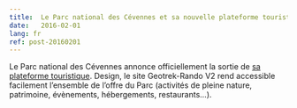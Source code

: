 ```yaml
---
title:  Le Parc national des Cévennes et sa nouvelle plateforme touristique
date:   2016-02-01
lang: fr
ref: post-20160201
---
```


Le Parc national des Cévennes annonce officiellement la sortie de <a href="http://destination.cevennes-parcnational.fr/" title="Destination Cévennes">sa plateforme touristique</a>. Design, le site Geotrek-Rando V2 rend accessible facilement l’ensemble de l’offre du Parc (activités de pleine nature, patrimoine, évènements, hébergements, restaurants…).
